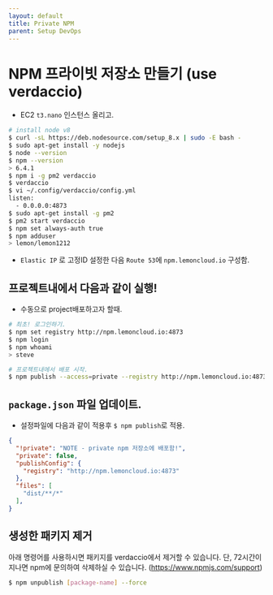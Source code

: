 ```yaml
---
layout: default
title: Private NPM
parent: Setup DevOps
---
```


# NPM 프라이빗 저장소 만들기 (use verdaccio)

- EC2 `t3.nano` 인스턴스 올리고.

```sh
# install node v8
$ curl -sL https://deb.nodesource.com/setup_8.x | sudo -E bash -
$ sudo apt-get install -y nodejs
$ node --version
$ npm --version
> 6.4.1
$ npm i -g pm2 verdaccio
$ verdaccio
$ vi ~/.config/verdaccio/config.yml
listen:
  - 0.0.0.0:4873
$ sudo apt-get install -g pm2
$ pm2 start verdaccio
$ npm set always-auth true 
$ npm adduser
> lemon/lemon1212
```

- `Elastic IP` 로 고정ID 설정한 다음 `Route 53`에 `npm.lemoncloud.io` 구성함.


## 프로젝트내에서 다음과 같이 실행!

- 수동으로 project배포하고자 할때.

```sh
# 최초! 로그인하기.
$ npm set registry http://npm.lemoncloud.io:4873
$ npm login
$ npm whoami
> steve

# 프로젝트내에서 배포 시작.
$ npm publish --access=private --registry http://npm.lemoncloud.io:4873
```


## `package.json` 파일 업데이트.

- 설정파일에 다음과 같이 적용후 `$ npm publish`로 적용.

```json
{
  "!private": "NOTE - private npm 저장소에 배포함!",
  "private": false,
  "publishConfig": {
    "registry": "http://npm.lemoncloud.io:4873"
  },
  "files": [
    "dist/**/*"
  ],
}
```

## 생성한 패키지 제거

아래 명령어를 사용하시면 패키지를 verdaccio에서 제거할 수 있습니다. 단, 72시간이 지나면 npm에 문의하여 삭제하실 수 있습니다. (https://www.npmjs.com/support)

```sh
$ npm unpublish [package-name] --force
```
